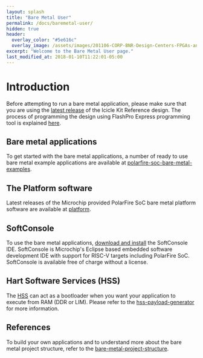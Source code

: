 ```yaml
---
layout: splash
title: "Bare Metal User"
permalink: /docs/baremetal-user/
hidden: true
header:
  overlay_color: "#5e616c"
  overlay_image: /assets/images/201106-CORP-BNR-Design-Centers-FPGAs-and-plds-Banner-2880x280.jpg
excerpt: "Welcome to the Bare Metal User page."
last_modified_at: 2018-01-10T11:22:01-05:00
---
```


# Introduction

Before attempting to run a bare metal application, please make sure that you are 
using the [latest release](https://github.com/polarfire-soc/icicle-kit-reference-design/releases) of the Icicle Kit Reference design. 
The process of programming the design using FlashPro Express programming tool 
is explained [here](https://github.com/polarfire-soc/polarfire-soc-documentation/blob/c4f74333d3b68efe0a6eb5ddfa1c95df6c020960/software-development/polarfire-soc-software-tool-flow.md#using-flashpro-express).

## Bare metal applications
To get started with the bare metal applications, a number of ready to use bare metal example applications are available at 
[polarfire-soc-bare-metal-examples](https://github.com/polarfire-soc/polarfire-soc-bare-metal-examples).

## The Platform software
Latest releases of the Microchip provided PolarFire SoC bare metal platform 
software are available at [platform](https://github.com/polarfire-soc/platform).

## SoftConsole
To use the bare metal applications, [download and install](https://www.microsemi.com/product-directory/design-tools/4879-softconsole#downloads)
the SoftConsole IDE. SoftConsole is Microchip's Eclipse based embedded software 
development IDE with support for RISC-V targets including PolarFire SoC. 
SoftConsole is available free of charge without a license.

## Hart Software Services (HSS)
The [HSS](https://github.com/polarfire-soc/hart-software-services) can act as a 
bootloader when you want your application to execute from RAM (DDR or LIM). 
Please refer to the [hss-payload-generator](https://github.com/polarfire-soc/polarfire-soc-documentation/blob/master/software-development/hss-payloads.md#role-of-the-hss-payload-generator-) for more information.

## References
To build your own applications and to understand more about the bare metal
project structure, refer to the [bare-metal-project-structure](https://github.com/polarfire-soc/polarfire-soc-documentation/bare-metal-project-structure).

